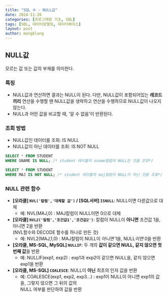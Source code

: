 ```yaml
---
title: "SQL ④ - NULL값"
date: 2024-11-26 
categories: [프로그래밍 기초, SQL]
tags: [SQL, 데이터모델링, 데이터베이스]
layout: post
author: mongblang
---
```


## **NULL값**  
모르는 값 또는 값의 부재를 의미한다.  

### **특징**  
- NULL값과 연산하면 결과는 NULL이 된다. 다만, NULL값이 포함되어있는 **레코드끼리** 연산을 수행할 땐 NULL값을 생략하고 연산을 수행하므로 NULL값이 나오지 않는다. 
- NULL과 어떤 값을 비교할 때, '알 수 없음'이 반환된다.  

### **조회 방법**
- NULL값인 데이터를 조회: IS NULL
- NULL값이 아닌 데이터를 조회: IS NOT NULL

```sql
SELECT * FROM STUDENT
WHERE SNAME IS NULL; /* student 테이블의 sname컬럼이 NULL인 것을 조회*/

SELECT * FROM STUDENT
WHERE MAJ IS NOT NULL; /* student 테이블의 maj컬럼이 NULL이 아닌 것을 조회*/
```

### **NULL 관련 함수**
- **[오라클] `NVL('칼럼','대체할 값')` / [SQL서버] `ISNULL`**: NULL이면 다른값으로 대체
    - 예: NVL(MAJ,0) : MAJ칼럼이 NULL이면 0으로 대체
- **[오라클] `NVL2('칼럼','조건값1','조건값2')`**: 칼럼이 NULL이 **아니면** 조건값 1을, 아니면 2을 반환  
(NVL함수와 DECODE 함수를 하나로 만든 것) 
    - 예: NVL2(MAJ,1,0) : MAJ칼럼이 NULL이 *아니면* 1을, NULL*이면* 0을 반환
- **[오라클, MS-SQL, MySQL] `NULLIF`**: 두 개의 **값이 같으면 NULL, 같지 않으면 첫 번째 값**을 반환 
    - 예: NULLIF(exp1, exp2) : exp1과 exp2이 같으면 NULL을, 같지 않으면 exp1을 반환
- **[오라클, MS-SQL] `COALESCE`**: NULL이 **아닌** 최초의 인자 값을 반환
    - 예: COALESCE(exp1, exp2, exp3…) : exp1이 NULL이 아니면 exp1의 값을, 그렇지 않으면 그 뒤의 값의  
    NULL 여부를 판단하여 값을 반환
